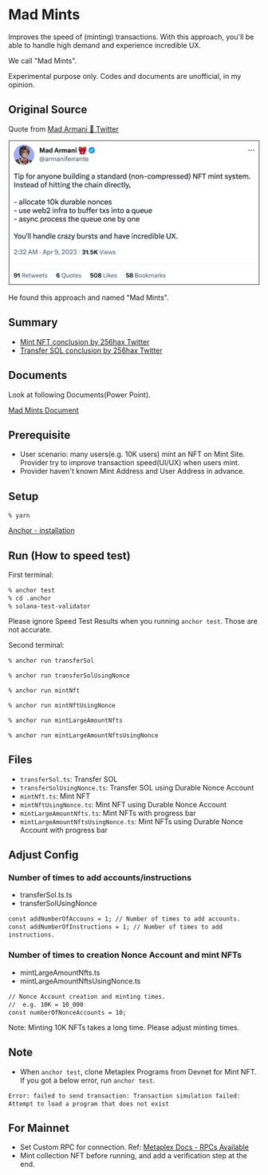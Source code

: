 # Mad Mints
Improves the speed of (minting) transactions. With this approach, you'll be able to handle high demand and experience incredible UX.  

We call "Mad Mints".  

Experimental purpose only. Codes and documents are unofficial, in my opinion.

## Original Source
Quote from [Mad Armani 🎒 Twitter](https://twitter.com/armaniferrante/status/1644755048436736001)

![Tweet](https://github.com/256hax/mad-mints/blob/main/docs/screenshot/armani-tweet.png?raw=true)

He found this approach and named "Mad Mints".

## Summary
- [Mint NFT conclusion by 256hax Twitter](https://twitter.com/256hax/status/1662963913078734850)
- [Transfer SOL conclusion by 256hax Twitter](https://twitter.com/256hax/status/1661189677406208001)

## Documents
Look at following Documents(Power Point).

[Mad Mints Document](https://github.com/256hax/mad-mints/blob/main/docs/Mad-Mints.pptx)

## Prerequisite
- User scenario: many users(e.g. 10K users) mint an NFT on Mint Site. Provider try to improve transaction speed(UI/UX) when users mint.
- Provider haven't known Mint Address and User Address in advance.

## Setup
```
% yarn
```

[Anchor - installation](https://www.anchor-lang.com/docs/installation)

## Run (How to speed test)
First terminal:
```
% anchor test
% cd .anchor
% solana-test-validator
```

Please ignore Speed Test Results when you running `anchor test`. Those are not accurate.

Second terminal:
```
% anchor run transferSol
```

```
% anchor run transferSolUsingNonce
```

```
% anchor run mintNft
```

```
% anchor run mintNftUsingNonce
```

```
% anchor run mintLargeAmountNfts
```

```
% anchor run mintLargeAmountNftsUsingNonce
```

## Files
- `transferSol.ts`: Transfer SOL
- `transferSolUsingNonce.ts`: Transfer SOL using Durable Nonce Account
- `mintNft.ts`: Mint NFT
- `mintNftUsingNonce.ts`: Mint NFT using Durable Nonce Account
- `mintLargeAmountNfts.ts`: Mint NFTs with progress bar
- `mintLargeAmountNftsUsingNonce.ts`: Mint NFTs using Durable Nonce Account with progress bar

## Adjust Config
### Number of times to add accounts/instructions
- transferSol.ts.ts
- transferSolUsingNonce

```
const addNumberOfAccouns = 1; // Number of times to add accounts.
const addNumberOfInstructions = 1; // Number of times to add instructions.
```

### Number of times to creation Nonce Account and mint NFTs
- mintLargeAmountNfts.ts
- mintLargeAmountNftsUsingNonce.ts

```
// Nonce Account creation and minting times.
//  e.g. 10K = 10_000
const numberOfNonceAccounts = 10;
```

Note: Minting 10K NFTs takes a long time. Please adjust minting times.

## Note
- When `anchor test`, clone Metaplex Programs from Devnet for Mint NFT. If you got a below error, run `anchor test`.
```
Error: failed to send transaction: Transaction simulation failed: Attempt to load a program that does not exist
```

## For Mainnet
- Set Custom RPC for connection. Ref: [Metaplex Docs - RPCs Available](https://docs.metaplex.com/resources/rpc-providers#rpcs-available)
- Mint collection NFT before running, and add a verification step at the end.